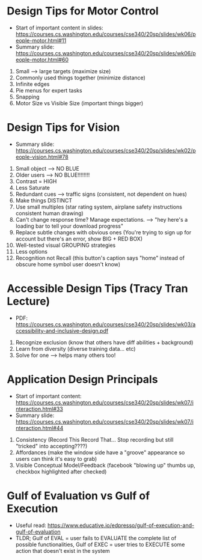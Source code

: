 # Design Tips for Motor Control
  - Start of important content in slides: https://courses.cs.washington.edu/courses/cse340/20sp/slides/wk06/people-motor.html#11
  - Summary slide: https://courses.cs.washington.edu/courses/cse340/20sp/slides/wk06/people-motor.html#60

  1. Small --> large targets (maximize size)
  2. Commonly used things together (minimize distance)
  3. Infinite edges
  4. Pie menus for expert tasks
  5. Snapping
  6. Motor Size vs Visible Size (important things bigger)
  
# Design Tips for Vision
- Summary slide: https://courses.cs.washington.edu/courses/cse340/20sp/slides/wk02/people-vision.html#78

1. Small object --> NO BLUE
2. Older users --> NO BLUE!!!!!!!!
3. Contrast = HIGH
4. Less Saturate
5. Redundant cues --> traffic signs (consistent, not dependent on hues)
6. Make things DISTINCT
7. Use small multiples (star rating system, airplane safety instructions consistent human drawing)
8. Can't change response time? Manage expectations. --> "hey here's a loading bar to tell your download progress"
9. Replace subtle changes with obvious ones (You're trying to sign up for account but there's an error, show BIG + RED BOX)
10. Well-tested visual GROUPING strategies
11. Less options
12. Recognition not Recall (this button's caption says "home" instead of obscure home symbol user doesn't know)

# Accessible Design Tips (Tracy Tran Lecture)
- PDF: https://courses.cs.washington.edu/courses/cse340/20sp/slides/wk03/accessibility-and-inclusive-design.pdf

1. Recognize exclusion (know that others have diff abilities + background)
2. Learn from diversity (diverse training data... etc)
3. Solve for one --> helps many others too!

# Application Design Principals
  - Start of important content: https://courses.cs.washington.edu/courses/cse340/20sp/slides/wk07/interaction.html#33
  - Summary slide: https://courses.cs.washington.edu/courses/cse340/20sp/slides/wk07/interaction.html#44

  1. Consistency (Record This Record That... Stop recording but still "tricked" into accepting????)
  2. Affordances (make the window side have a "groove" appearance so users can think it's easy to grab)
  3. Visible Conceptual Model/Feedback (facebook "blowing up" thumbs up, checkbox highlighted after checked)
  
 # Gulf of Evaluation vs Gulf of Execution
  - Useful read: https://www.educative.io/edpresso/gulf-of-execution-and-gulf-of-evaluation
  - TLDR; Gulf of EVAL = user fails to EVALUATE the complete list of possible functionalities, Gulf of EXEC = user tries to EXECUTE some action that doesn't exist in the system
